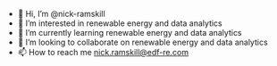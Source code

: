 - 👋 Hi, I’m @nick-ramskill
- 👀 I’m interested in renewable energy and data analytics
- 🌱 I’m currently learning renewable energy and data analytics
- 💞️ I’m looking to collaborate on renewable energy and data analytics
- 📫 How to reach me nick.ramskill@edf-re.com

<!---
nick-ramskill/nick-ramskill is a ✨ special ✨ repository because its `README.md` (this file) appears on your GitHub profile.
You can click the Preview link to take a look at your changes.
--->
